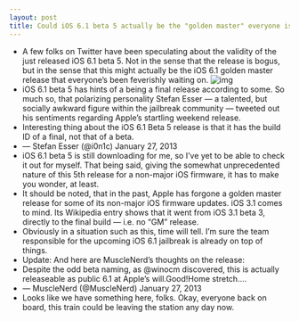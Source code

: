 ```yaml
---
layout: post
title: Could iOS 6.1 beta 5 actually be the "golden master" everyone is waiting on?
---
```

* A few folks on Twitter have been speculating about the validity of the just released iOS 6.1 beta 5. Not in the sense that the release is bogus, but in the sense that this might actually be the iOS 6.1 golden master release that everyone’s been feverishly waiting on.
![img](http://media.idownloadblog.com/wp-content/uploads/2013/01/iOS-6.1-Beta-5-GM.png)
* iOS 6.1 beta 5 has hints of a being a final release according to some. So much so, that polarizing personality Stefan Esser — a talented, but socially awkward figure within the jailbreak community — tweeted out his sentiments regarding Apple’s startling weekend release.
* Interesting thing about the iOS 6.1 Beta 5 release is that it has the build ID of a final, not that of a beta.
* — Stefan Esser (@i0n1c) January 27, 2013
* iOS 6.1 beta 5 is still downloading for me, so I’ve yet to be able to check it out for myself. That being said, giving the somewhat unprecedented nature of this 5th release for a non-major iOS firmware, it has to make you wonder, at least.
* It should be noted, that in the past, Apple has forgone a golden master release for some of its non-major iOS firmware updates. iOS 3.1 comes to mind. Its Wikipedia entry shows that it went from iOS 3.1 beta 3, directly to the final build — i.e. no “GM” release.
* Obviously in a situation such as this, time will tell. I’m sure the team responsible for the upcoming iOS 6.1 jailbreak is already on top of things.
* Update: And here are MuscleNerd’s thoughts on the release:
* Despite the odd beta naming, as @winocm discovered, this is actually releaseable as public 6.1 at Apple’s will.Good!Home stretch….
* — MuscleNerd (@MuscleNerd) January 27, 2013
* Looks like we have something here, folks. Okay, everyone back on board, this train could be leaving the station any day now.

